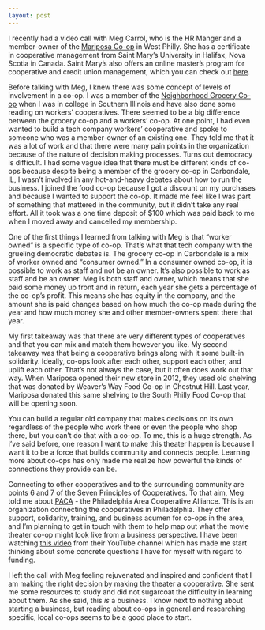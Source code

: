 ```yaml
---
layout: post
---
```

I recently had a video call with Meg Carrol, who is the HR Manger and a member-owner of the [Mariposa Co-op](https://mariposa.coop/) in West Philly. She has a certificate in cooperative management from Saint Mary’s University in Halifax, Nova Scotia in Canada. Saint Mary’s also offers an online master’s program for cooperative and credit union management, which you can check out [here](https://smu.ca/academics/master-of-management.html).

Before talking with Meg, I knew there was some concept of levels of involvement in a co-op. I was a member of the [Neighborhood Grocery Co-op](https://www.neighborhood.coop/ownership) when I was in college in Southern Illinois and have also done some reading on workers’ cooperatives. There seemed to be a big difference between the grocery co-op and a workers’ co-op. At one point, I had even wanted to build a tech company workers’ cooperative and spoke to someone who was a member-owner of an existing one. They told me that it was a lot of work and that there were many pain points in the organization because of the nature of decision making processes. Turns out democracy is difficult. I had some vague idea that there must be different kinds of co-ops because despite being a member of the grocery co-op in Carbondale, IL, I wasn’t involved in any hot-and-heavy debates about how to run the business. I joined the food co-op because I got a discount on my purchases and because I wanted to support the co-op. It made me feel like I was part of something that mattered in the community, but it didn’t take any real effort. All it took was a one time deposit of $100 which was paid back to me when I moved away and cancelled my membership.

One of the first things I learned from talking with Meg is that “worker owned” is a specific type of co-op. That’s what that tech company with the grueling democratic debates is. The grocery co-op in Carbondale is a mix of worker owned and “consumer owned.” In a consumer owned co-op, it is possible to work as staff and not be an owner. It’s also possible to work as staff and be an owner. Meg is both staff and owner, which means that she paid some money up front and in return, each year she gets a percentage of the co-op’s profit. This means she has equity in the company, and the amount she is paid changes based on how much the co-op made during the year and how much money she and other member-owners spent there that year.

My first takeaway was that there are very different types of cooperatives and that you can mix and match them however you like. My second takeaway was that being a cooperative brings along with it some built-in solidarity. Ideally, co-ops look after each other, support each other, and uplift each other. That’s not always the case, but it often does work out that way. When Mariposa opened their new store in 2012, they used old shelving that was donated by Weaver’s Way Food Co-op in Chestnut Hill. Last year, Mariposa donated this same shelving to the South Philly Food Co-op that will be opening soon.

You can build a regular old company that makes decisions on its own regardless of the people who work there or even the people who shop there, but you can’t do that with a co-op. To me, this is a huge strength. As I’ve said before, one reason I want to make this theater happen is because I want it to be a force that builds community and connects people. Learning more about co-ops has only made me realize how powerful the kinds of connections they provide can be.

Connecting to other cooperatives and to the surrounding community are points 6 and 7 of the Seven Principles of Cooperatives. To that aim, Meg told me about [PACA](https://philadelphia.coop/) - the Philadelphia Area Cooperative Alliance. This is an organization connecting the cooperatives in Philadelphia. They offer support, solidarity, training, and business acumen for co-ops in the area, and I’m planning to get in touch with them to help map out what the movie theater co-op might look like from a business perspective. I have been watching [this video](https://www.youtube.com/watch?v=oCBE3xfM_1o&t=1347s) from their YouTube channel which has made me start thinking about some concrete questions I have for myself with regard to funding.

I left the call with Meg feeling rejuvenated and inspired and confident that I am making the right decision by making the theater a cooperative. She sent me some resources to study and did not sugarcoat the difficulty in learning about them. As she said, this *is* a business. I know next to nothing about starting a business, but reading about co-ops in general and researching specific, local co-ops seems to be a good place to start.
